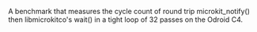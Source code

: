 A benchmark that measures the cycle count of round trip microkit_notify() then libmicrokitco's wait() in a tight loop of 32 passes on the Odroid C4.